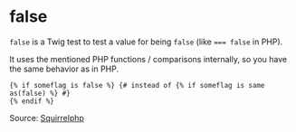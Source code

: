 # false

`false` is a Twig test to test a value for being `false` (like `=== false` in PHP).

It uses the mentioned PHP functions / comparisons internally, so you have the same behavior as in PHP.

```twig
{% if someflag is false %} {# instead of {% if someflag is same as(false) %} #}
{% endif %}
```

Source: [Squirrelphp](https://github.com/squirrelphp/twig-php-syntax)
